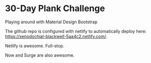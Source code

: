 # 30-Day Plank Challenge

Playing around with Material Design Bootstrap

The github repo is configured with netlify to automatically deploy here: https://xenodochial-blackwell-5aa4c2.netlify.com/.

Netlify is awesome. Full-stop.

Now and Surge are also awesome.
